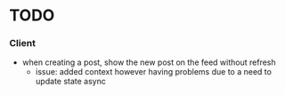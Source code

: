 # TODO

### Client

- when creating a post, show the new post on the feed without refresh
  - issue: added context however having problems due to a need to update state async
